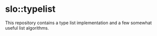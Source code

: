 # slo::typelist

This repository contains a type list implementation and a few somewhat useful list algorithms.